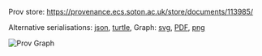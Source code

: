 
Prov store: https://provenance.ecs.soton.ac.uk/store/documents/113985/

Alternative serialisations: [json](https://provenance.ecs.soton.ac.uk/store/documents/113985.json), [turtle](https://provenance.ecs.soton.ac.uk/store/documents/113985.ttl),
Graph: [svg](https://provenance.ecs.soton.ac.uk/store/documents/113985.svg), [PDF](https://provenance.ecs.soton.ac.uk/store/documents/113985.pdf), [png](https://provenance.ecs.soton.ac.uk/store/documents/113985.png)

![Prov Graph](https://provenance.ecs.soton.ac.uk/store/documents/113985.png)

        